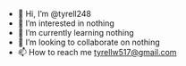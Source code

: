 - 👋 Hi, I’m @tyrell248
- 👀 I’m interested in nothing
- 🌱 I’m currently learning nothing
- 💞️ I’m looking to collaborate on nothing
- 📫 How to reach me tyrellw517@gmail.com
